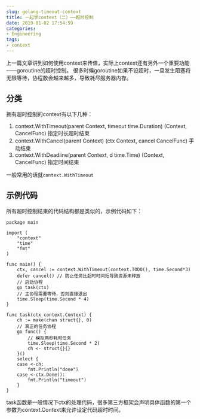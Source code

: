 ```yaml
---
slug: golang-timeout-context
title: 一起学context（二）——超时控制
date: 2019-01-02 17:54:59
categories:
- Engineering
tags:
- context
---
```


上一篇文章讲到如何使用context来传值，实际上context还有另外一个重要功能——goroutine的超时控制。
很多时候goroutine如果不设超时，一旦发生阻塞将无限等待，协程数会越来越多，导致耗尽服务器内存。

## 分类
拥有超时控制的context有以下几种：
1. context.WithTimeout(parent Context, timeout time.Duration) (Context, CancelFunc) 指定时长超时结束
2. context.WithCancel(parent Context) (ctx Context, cancel CancelFunc) 手动结束
3. context.WithDeadline(parent Context, d time.Time) (Context, CancelFunc) 指定时间结束

一般常用的话就`context.WithTimeout`

## 示例代码

所有超时控制结束的代码结构都是类似的，示例代码如下：

```golang
package main

import (
	"context"
	"time"
	"fmt"
)

func main() {
	ctx, cancel := context.WithTimeout(context.TODO(), time.Second*3)
	defer cancel() // 防止任务比超时时间短导致资源未释放
	// 启动协程
	go task(ctx)
	// 主协程需要等待，否则直接退出
	time.Sleep(time.Second * 4)
}

func task(ctx context.Context) {
	ch := make(chan struct{}, 0)
	// 真正的任务协程
	go func() {
		// 模拟两秒耗时任务
		time.Sleep(time.Second * 2)
		ch <- struct{}{}
	}()
	select {
	case <-ch:
		fmt.Println("done")
	case <-ctx.Done():
		fmt.Println("timeout")
	}
}
```
task函数是一般情况下ctx的处理代码，很多第三方框架会声明具体函数的第一个参数为context.Context来允许设定代码超时时间。